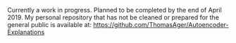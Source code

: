 Currently a work in progress. Planned to be completed by the end of April 2019.
My personal repository that has not be cleaned or prepared for the general public is available at: https://github.com/ThomasAger/Autoencoder-Explanations
